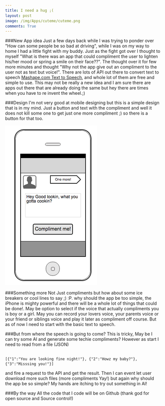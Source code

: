 ```yaml
---
title: I need a hug ;(
layout: post
image: /img/Apps/cuteme/cuteme.png
comments: True
---
```


###New App idea
Just a few days back while I was trying to ponder over  "How can some people be so bad at driving", while I was on my way to home I had a little fight with my buddy. Just as the fight got over I thought to myself "What is there was an app that could compliment the user to lighten his/her mood or spring a smile on their face??". The thought over it for few more minutes and thought "Why not the app give out an compliment to the user not as text but voice!".
There are lots of API out there to convert text to speech [Mashape.com Text to Speech](https://www.mashape.com/explore?query=text%20to%20speech&page=1), and whole lot of them are free and simple to use. This may not be really a new idea and I am sure there are apps out there that are already doing the same but hey there are 
times when you have to re invent the wheel.;)

###Design
I'm not very good at mobile designing but this is a simple design that is in my mind. Just a button and text with the compliment and well it does not kill some one to get just one more compliment ;) so there is a button for that too.


![Design](/img/Apps/cuteme/cuteme-Design.png)


###Something more
Not Just compliments but how about some ice breakers or cool lines to say ;) :P. why should the app be too simple, the iPhone is mighty powerful and there will be a whole lot of things that could be done!. May be option to select if the voice that actually compliments you is boy or a girl. May you can record your lovers voice, your parents voice or your friend or siblings voice and play it later as compliment off course. But as of now I need to start with the basic text to speech.


###But from where the speech is going to come?
This is tricky, May be I can try some AI and generate some techie compliments? However as start I need to read from a file (JSON) 
<pre><code>
[{"1":"You are looking fine night!"}, {"2":"Howz my baby?"}, {"3":"Misssing you!"}]
</code></pre>


and fire a request to the API and get the result. Then I can event let user download more such files (more compliments Yay!) but again why should the app be so simple? My hands are itching to try out something in AI!


###By the way
All the code that I code will be on Github (thank god for open source and Source control!) 



